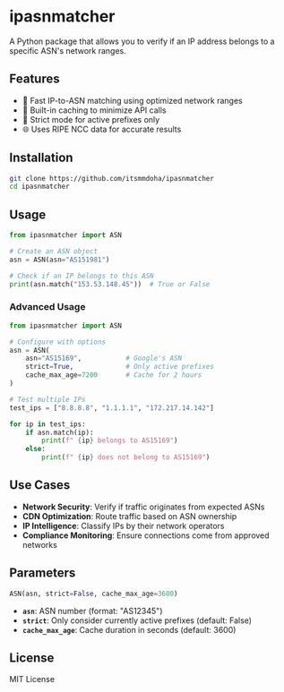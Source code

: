 # ipasnmatcher

A Python package that allows you to verify if an IP address belongs to a specific ASN's network ranges.

## Features

- 🚀 Fast IP-to-ASN matching using optimized network ranges
- 💾 Built-in caching to minimize API calls
- 🎯 Strict mode for active prefixes only
- 🌐 Uses RIPE NCC data for accurate results

## Installation

```bash
git clone https://github.com/itsmmdoha/ipasnmatcher
cd ipasnmatcher
```

## Usage

```python
from ipasnmatcher import ASN

# Create an ASN object
asn = ASN(asn="AS151981")

# Check if an IP belongs to this ASN
print(asn.match("153.53.148.45"))  # True or False
```

### Advanced Usage

```python
from ipasnmatcher import ASN

# Configure with options
asn = ASN(
    asn="AS15169",           # Google's ASN
    strict=True,             # Only active prefixes
    cache_max_age=7200       # Cache for 2 hours
)

# Test multiple IPs
test_ips = ["8.8.8.8", "1.1.1.1", "172.217.14.142"]

for ip in test_ips:
    if asn.match(ip):
        print(f" {ip} belongs to AS15169")
    else:
        print(f" {ip} does not belong to AS15169")
```

## Use Cases

- **Network Security**: Verify if traffic originates from expected ASNs
- **CDN Optimization**: Route traffic based on ASN ownership
- **IP Intelligence**: Classify IPs by their network operators
- **Compliance Monitoring**: Ensure connections come from approved networks

## Parameters

```python
ASN(asn, strict=False, cache_max_age=3600)
```

- **`asn`**: ASN number (format: "AS12345")
- **`strict`**: Only consider currently active prefixes (default: False)
- **`cache_max_age`**: Cache duration in seconds (default: 3600)

## License

MIT License
